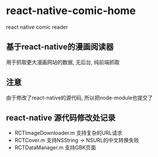 # react-native-comic-home
react native comic reader

## 基于react-native的漫画阅读器
用于抓取更大漫画网站的数据, 无后台, 纯前端抓取

## 注意
由于修改了react-native的源代码, 所以把node-module也提交了

## react-native 源代码修改处记录
 * RCTImageDownloader.m 支持复杂的URL请求
 * RCTCover.m 支持NSString -> NSURL的中文转换失败
 * RCTDataManager.m 支持GBK页面
